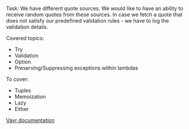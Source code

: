 Task:
We have different quote sources. 
We would like to have an ability to receive random quotes from these sources.
In case we fetch a quote that does not satisfy our predefined validation rules - we have to log the validation details.

Covered topics:

* Try
* Validation
* Option
* Preserving/Suppressing exceptions within lambdas

To cover:
* Tuples
* Memoization
* Lazy
* Either 


[Vavr documentation](https://docs.vavr.io/#_introduction)